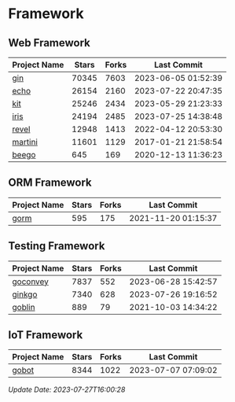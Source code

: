 # Framework

## Web Framework
| Project Name | Stars | Forks | Last Commit |
| ------------ | ----- | ----- | ----------- |
| [gin](https://github.com/gin-gonic/gin) | 70345 | 7603 | 2023-06-05 01:52:39 |
| [echo](https://github.com/labstack/echo) | 26154 | 2160 | 2023-07-22 20:47:35 |
| [kit](https://github.com/go-kit/kit) | 25246 | 2434 | 2023-05-29 21:23:33 |
| [iris](https://github.com/kataras/iris) | 24194 | 2485 | 2023-07-25 14:38:48 |
| [revel](https://github.com/revel/revel) | 12948 | 1413 | 2022-04-12 20:53:30 |
| [martini](https://github.com/go-martini/martini) | 11601 | 1129 | 2017-01-21 21:58:54 |
| [beego](https://github.com/astaxie/beego) | 645 | 169 | 2020-12-13 11:36:23 |

## ORM Framework
| Project Name | Stars | Forks | Last Commit |
| ------------ | ----- | ----- | ----------- |
| [gorm](https://github.com/jinzhu/gorm) | 595 | 175 | 2021-11-20 01:15:37 |

## Testing Framework
| Project Name | Stars | Forks | Last Commit |
| ------------ | ----- | ----- | ----------- |
| [goconvey](https://github.com/smartystreets/goconvey) | 7837 | 552 | 2023-06-28 15:42:57 |
| [ginkgo](https://github.com/onsi/ginkgo) | 7340 | 628 | 2023-07-26 19:16:52 |
| [goblin](https://github.com/franela/goblin) | 889 | 79 | 2021-10-03 14:34:22 |

## IoT Framework
| Project Name | Stars | Forks | Last Commit |
| ------------ | ----- | ----- | ----------- |
| [gobot](https://github.com/hybridgroup/gobot) | 8344 | 1022 | 2023-07-07 07:09:02 |

*Update Date: 2023-07-27T16:00:28*